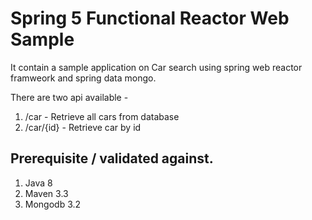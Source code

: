 # Spring 5 Functional Reactor Web Sample
It contain a sample application on Car search using spring web reactor framweork and spring data mongo.

There are two api available - 
  1. /car  - Retrieve all cars from database
  2. /car/{id} - Retrieve car by id
  

## Prerequisite / validated against. 
1. Java 8
2. Maven 3.3
3. Mongodb 3.2
